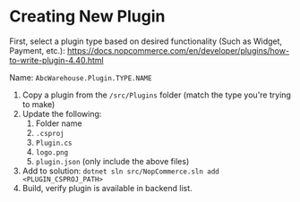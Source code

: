 # Creating New Plugin

First, select a plugin type based on desired functionality (Such as Widget, Payment, etc.):
https://docs.nopcommerce.com/en/developer/plugins/how-to-write-plugin-4.40.html

Name: `AbcWarehouse.Plugin.TYPE.NAME`

1. Copy a plugin from the `/src/Plugins` folder (match the type you're trying to make)
2. Update the following:
   1. Folder name
   2. `.csproj`
   3. `Plugin.cs`
   4. `logo.png`
   5. `plugin.json` (only include the above files)
2. Add to solution: `dotnet sln src/NopCommerce.sln add <PLUGIN_CSPROJ_PATH>`
3. Build, verify plugin is available in backend list.